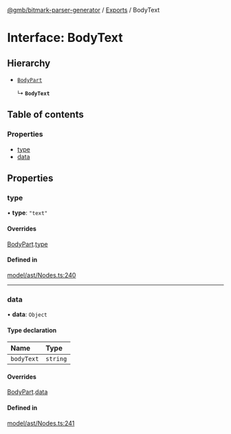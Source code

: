 [@gmb/bitmark-parser-generator](../API.md) / [Exports](../modules.md) / BodyText

# Interface: BodyText

## Hierarchy

- [`BodyPart`](BodyPart.md)

  ↳ **`BodyText`**

## Table of contents

### Properties

- [type](BodyText.md#type)
- [data](BodyText.md#data)

## Properties

### type

• **type**: ``"text"``

#### Overrides

[BodyPart](BodyPart.md).[type](BodyPart.md#type)

#### Defined in

[model/ast/Nodes.ts:240](https://github.com/getMoreBrain/bitmark-parser-generator/blob/7c62fdc/src/model/ast/Nodes.ts#L240)

___

### data

• **data**: `Object`

#### Type declaration

| Name | Type |
| :------ | :------ |
| `bodyText` | `string` |

#### Overrides

[BodyPart](BodyPart.md).[data](BodyPart.md#data)

#### Defined in

[model/ast/Nodes.ts:241](https://github.com/getMoreBrain/bitmark-parser-generator/blob/7c62fdc/src/model/ast/Nodes.ts#L241)
